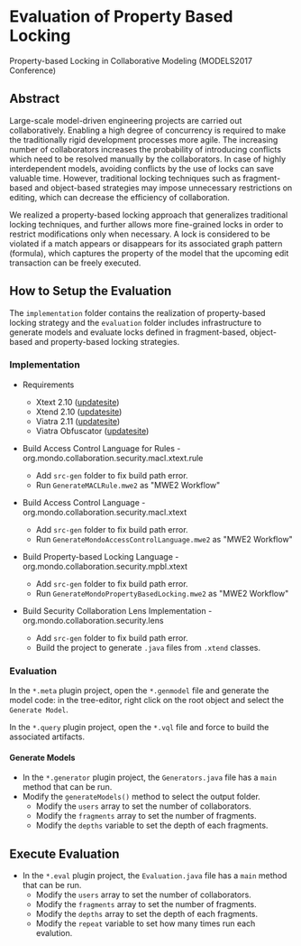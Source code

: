 # Evaluation of Property Based Locking 
Property-based Locking in Collaborative Modeling (MODELS2017 Conference)

## Abstract

Large-scale model-driven engineering projects are carried out collaboratively. Enabling a high degree of concurrency is required to make the traditionally rigid development processes more agile. The increasing number of collaborators increases the probability of introducing conflicts which need to be resolved manually by the collaborators. In case of highly interdependent models, avoiding conflicts by the use of locks can save valuable time. However, traditional locking techniques such as fragment-based and object-based strategies may impose
unnecessary restrictions on editing, which can decrease the efficiency of collaboration.

We realized a property-based locking approach that generalizes traditional locking techniques, and further allows more fine-grained locks in order to restrict modifications only when necessary. A lock is considered to be violated if a match appears or disappears for its associated graph pattern (formula), which captures the property of the model that the upcoming edit transaction can be freely executed.

## How to Setup the Evaluation

The `implementation` folder contains the realization of property-based locking strategy and the `evaluation` folder includes infrastructure to generate models and evaluate locks defined in fragment-based, object-based and property-based locking strategies.

### Implementation

* Requirements
  * Xtext 2.10 ([updatesite](http://download.eclipse.org/modeling/tmf/xtext/updates/composite/releases/))
  * Xtend 2.10 ([updatesite](http://download.eclipse.org/modeling/tmf/xtext/updates/composite/releases/))
  * Viatra 2.11 ([updatesite](http://download.eclipse.org/viatra/updates/release))
  * Viatra Obfuscator ([updatesite](http://download.eclipse.org/viatra/modelobfuscator/updates/integration))

* Build Access Control Language for Rules - org.mondo.collaboration.security.macl.xtext.rule
    * Add `src-gen` folder to fix build path error.
    * Run `GenerateMACLRule.mwe2` as "MWE2 Workflow"
* Build Access Control Language - org.mondo.collaboration.security.macl.xtext
    * Add `src-gen` folder to fix build path error.
    * Run `GenerateMondoAccessControlLanguage.mwe2` as "MWE2 Workflow"
* Build Property-based Locking Language - org.mondo.collaboration.security.mpbl.xtext
    * Add `src-gen` folder to fix build path error.
    * Run `GenerateMondoPropertyBasedLocking.mwe2` as "MWE2 Workflow"
* Build Security Collaboration Lens Implementation - org.mondo.collaboration.security.lens
    * Add `src-gen` folder to fix build path error.
    * Build the project to generate `.java` files from `.xtend` classes.

### Evaluation

In the `*.meta` plugin project, open the `*.genmodel` file and generate the model code: in the tree-editor, right click on the root object and select the `Generate Model`.

In the `*.query` plugin project, open the `*.vql` file and force to build the associated artifacts.

#### Generate Models

* In the `*.generator` plugin project, the `Generators.java` file has a `main` method that can be run. 
* Modify the `generateModels()` method to select the output folder.
    * Modify the `users` array to set the number of collaborators.
    * Modify the `fragments` array to set the number of fragments.
    * Modify the `depths` variable to set the depth of each fragments.

## Execute Evaluation

* In the `*.eval` plugin project, the `Evaluation.java` file has a `main` method that can be run.
    * Modify the `users` array to set the number of collaborators.
    * Modify the `fragments` array to set the number of fragments.
    * Modify the `depths` array to set the depth of each fragments.
    * Modify the `repeat` variable to set how many times run each evalution.
    
